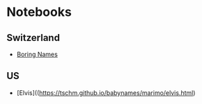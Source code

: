# Notebooks

## Switzerland

- [Boring Names](https://tschm.github.io/babynames/marimo/boring.html)

## US

- [Elvis]((https://tschm.github.io/babynames/marimo/elvis.html)
